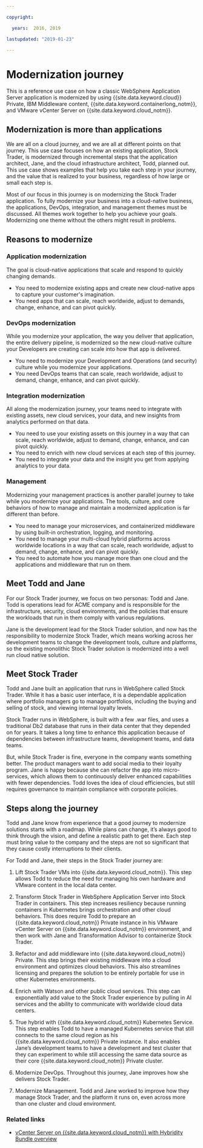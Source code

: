 ```yaml
---

copyright:

  years:  2016, 2019

lastupdated: "2019-01-23"

---
```


# Modernization journey

This is a reference use case on how a classic WebSphere Application Server application is modernized by using {{site.data.keyword.cloud}} Private, IBM Middleware content, {{site.data.keyword.containerlong_notm}}, and VMware vCenter Server on {{site.data.keyword.cloud_notm}}.

## Modernization is more than applications

We are all on a cloud journey, and we are all at different points on that journey. This use case focuses on how an existing application, Stock Trader, is modernized through incremental steps that the application architect, Jane, and the cloud infrastructure architect, Todd, planned out. This use case shows examples that help you take each step in your journey, and the value that is realized to your business, regardless of how large or small each step is.

Most of our focus in this journey is on modernizing the Stock Trader application. To fully modernize your business into a cloud-native business, the applications, DevOps, integration, and management themes must be discussed. All themes work together to help you achieve your goals. Modernizing one theme without the others might result in problems.

## Reasons to modernize

### Application modernization

The goal is cloud-native applications that scale and respond to quickly changing demands.

* You need to modernize existing apps and create new cloud-native apps to capture your customer's imagination.
* You need apps that can scale, reach worldwide, adjust to demands, change, enhance, and can pivot quickly.

### DevOps modernization

While you modernize your application, the way you deliver that application, the entire delivery pipeline, is modernized so the new cloud-native culture your Developers are creating can scale into how that app is delivered.

* You need to modernize your Development and Operations (and security) culture while you modernize your applications.
* You need DevOps teams that can scale, reach worldwide, adjust to demand, change, enhance, and can pivot quickly.

###  Integration modernization

All along the modernization journey, your teams need to integrate with existing assets, new cloud services, your data, and new insights from analytics performed on that data.

* You need to use your existing assets on this journey in a way that can scale, reach worldwide, adjust to demand, change, enhance, and can pivot quickly.
* You need to enrich with new cloud services at each step of this journey.
* You need to integrate your data and the insight you get from applying analytics to your data.

### Management

Modernizing your management practices is another parallel journey to take while you modernize your applications. The tools, culture, and core behaviors of how to manage and maintain a modernized application is far different than before.

* You need to manage your microservices, and containerized middleware by using built-in orchestration, logging, and monitoring.
* You need to manage your multi-cloud hybrid platforms across worldwide locations in a way that can scale, reach worldwide, adjust to demand, change, enhance, and can pivot quickly.
* You need to automate how you manage more than one cloud and the applications and middleware that run on them.

## Meet Todd and Jane

For our Stock Trader journey, we focus on two personas: Todd and Jane. Todd is operations lead for ACME company and is responsible for the infrastructure, security, cloud environments, and the policies that ensure the workloads that run in them comply with various regulations.

Jane is the development lead for the Stock Trader solution, and now has the responsibility to modernize Stock Trader, which means working across her development teams to change the development tools, culture and platforms, so the existing monolithic Stock Trader solution is modernized into a well run cloud native solution.

## Meet Stock Trader

Todd and Jane built an application that runs in WebSphere called Stock Trader. While it has a basic user interface, it is a dependable application where portfolio managers go to manage portfolios, including the buying and selling of stock, and viewing internal loyalty levels.

Stock Trader runs in WebSphere, is built with a few .war files, and uses a traditional Db2 database that runs in their data center that they depended on for years. It takes a long time to enhance this application because of dependencies between infrastructure teams, development teams, and data teams.

But, while Stock Trader is fine, everyone in the company wants something better. The product managers want to add social media to their loyalty program. Jane is happy because she can refactor the app into micro-services, which allows them to continuously deliver enhanced capabilities with fewer dependencies. Todd loves the idea of cloud efficiencies, but still requires governance to maintain compliance with corporate policies.

## Steps along the journey

Todd and Jane know from experience that a good journey to modernize solutions starts with a roadmap. While plans can change, it’s always good to think through the vision, and define a realistic path to get there. Each step must bring value to the company and the steps are not so significant that they cause costly interruptions to their clients.

For Todd and Jane, their steps in the Stock Trader journey are:
1. Lift Stock Trader VMs into {{site.data.keyword.cloud_notm}}. This step allows Todd to reduce the need for managing his own hardware and VMware content in the local data center.

2. Transform Stock Trader in WebSphere Application Server into Stock Trader in containers. This step increases resiliency because running containers in Kubernetes brings orchestration and other cloud behaviors. This does require Todd to prepare an {{site.data.keyword.cloud_notm}} Private instance in his VMware vCenter Server on {{site.data.keyword.cloud_notm}} environment, and then work with Jane and Transformation Advisor to containerize Stock Trader.

3. Refactor and add middleware into {{site.data.keyword.cloud_notm}} Private. This step brings their existing middleware into a cloud environment and optimizes cloud behaviors. This also streamlines licensing and prepares the solution to
be entirely portable for use in other Kubernetes environments.

4. Enrich with Watson and other public cloud services. This step can exponentially add value to the Stock Trader experience by pulling in AI services and the ability to communicate with worldwide cloud data centers.

5. True hybrid with {{site.data.keyword.cloud_notm}} Kubernetes Service. This step enables Todd to have a managed Kubernetes service that still connects to the same cloud region as his {{site.data.keyword.cloud_notm}} Private instance. It also enables Jane’s development teams to have a development and test cluster that they can experiment to while still accessing the same data source as their core {{site.data.keyword.cloud_notm}} Private cluster.

6. Modernize DevOps. Throughout this journey, Jane improves how she delivers Stock Trader.

7. Modernize Management. Todd and Jane worked to improve how they manage Stock Trader, and the platform it runs on, even across more than one cluster and cloud environment.

### Related links

* [vCenter Server on {{site.data.keyword.cloud_notm}} with Hybridity Bundle overview](/docs/services/vmwaresolutions/archiref/vcs?topic=vmware-solutions-vcenter-server-on-ibm-cloud-with-hybridity-bundle-overview)
